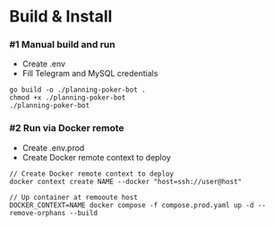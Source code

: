 # Build & Install
### #1 Manual build and run
- Create .env
- Fill Telegram and MySQL credentials 
```shell
go build -o ./planning-poker-bot .
chmod +x ./planning-poker-bot
./planning-poker-bot
```

### #2 Run via Docker remote
- Create .env.prod
- Create Docker remote context to deploy
```shell
// Create Docker remote context to deploy 
docker context create NAME --docker "host=ssh://user@host"

// Up container at remooute host
DOCKER_CONTEXT=NAME docker compose -f compose.prod.yaml up -d --remove-orphans --build
```
